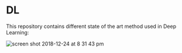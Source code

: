 # DL

This repository contains different state of the art method used in Deep Learning:

![screen shot 2018-12-24 at 8 31 43 pm](https://user-images.githubusercontent.com/25525725/50409854-5356ff80-07bb-11e9-950a-616f06826fc8.png)





